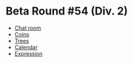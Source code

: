 # Beta Round #54 (Div. 2)

* [Chat room][]
* [Coins][]
* [Trees][]
* [Calendar][]
* [Expression][]

[Chat room]:  http://codeforces.com/contest/58/problem/A
[Coins]:      http://codeforces.com/contest/58/problem/B
[Trees]:      http://codeforces.com/contest/58/problem/C
[Calendar]:   http://codeforces.com/contest/58/problem/D
[Expression]: http://codeforces.com/contest/58/problem/E
